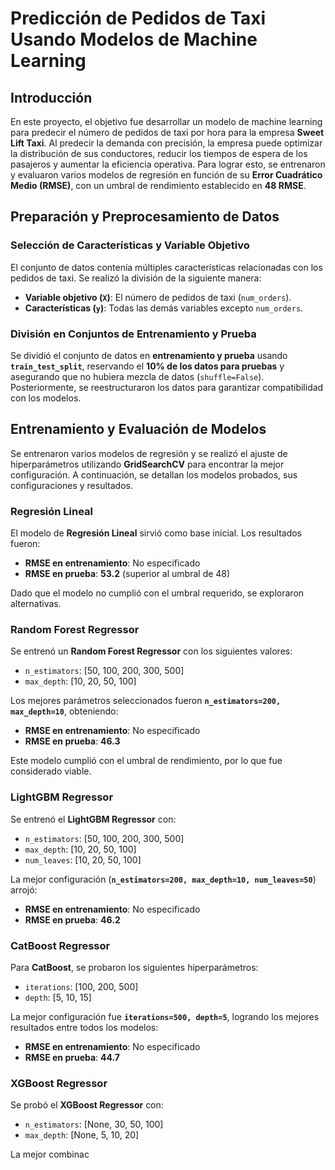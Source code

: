 # **Predicción de Pedidos de Taxi Usando Modelos de Machine Learning**  

## **Introducción**  
En este proyecto, el objetivo fue desarrollar un modelo de machine learning para predecir el número de pedidos de taxi por hora para la empresa **Sweet Lift Taxi**. Al predecir la demanda con precisión, la empresa puede optimizar la distribución de sus conductores, reducir los tiempos de espera de los pasajeros y aumentar la eficiencia operativa. Para lograr esto, se entrenaron y evaluaron varios modelos de regresión en función de su **Error Cuadrático Medio (RMSE)**, con un umbral de rendimiento establecido en **48 RMSE**.  

## **Preparación y Preprocesamiento de Datos**  

### **Selección de Características y Variable Objetivo**  
El conjunto de datos contenía múltiples características relacionadas con los pedidos de taxi. Se realizó la división de la siguiente manera:  

- **Variable objetivo (`X`)**: El número de pedidos de taxi (`num_orders`).  
- **Características (`y`)**: Todas las demás variables excepto `num_orders`.  

### **División en Conjuntos de Entrenamiento y Prueba**  
Se dividió el conjunto de datos en **entrenamiento y prueba** usando **`train_test_split`**, reservando el **10% de los datos para pruebas** y asegurando que no hubiera mezcla de datos (`shuffle=False`). Posteriormente, se reestructuraron los datos para garantizar compatibilidad con los modelos.  

## **Entrenamiento y Evaluación de Modelos**  

Se entrenaron varios modelos de regresión y se realizó el ajuste de hiperparámetros utilizando **GridSearchCV** para encontrar la mejor configuración. A continuación, se detallan los modelos probados, sus configuraciones y resultados.  

### **Regresión Lineal**  
El modelo de **Regresión Lineal** sirvió como base inicial. Los resultados fueron:  
- **RMSE en entrenamiento**: No especificado  
- **RMSE en prueba**: **53.2** (superior al umbral de 48)  

Dado que el modelo no cumplió con el umbral requerido, se exploraron alternativas.  

### **Random Forest Regressor**  
Se entrenó un **Random Forest Regressor** con los siguientes valores:  
- `n_estimators`: [50, 100, 200, 300, 500]  
- `max_depth`: [10, 20, 50, 100]  

Los mejores parámetros seleccionados fueron **`n_estimators=200, max_depth=10`**, obteniendo:  
- **RMSE en entrenamiento**: No especificado  
- **RMSE en prueba**: **46.3**  

Este modelo cumplió con el umbral de rendimiento, por lo que fue considerado viable.  

### **LightGBM Regressor**  
Se entrenó el **LightGBM Regressor** con:  
- `n_estimators`: [50, 100, 200, 300, 500]  
- `max_depth`: [10, 20, 50, 100]  
- `num_leaves`: [10, 20, 50, 100]  

La mejor configuración (**`n_estimators=200, max_depth=10, num_leaves=50`**) arrojó:  
- **RMSE en entrenamiento**: No especificado  
- **RMSE en prueba**: **46.2**  

### **CatBoost Regressor**  
Para **CatBoost**, se probaron los siguientes hiperparámetros:  
- `iterations`: [100, 200, 500]  
- `depth`: [5, 10, 15]  

La mejor configuración fue **`iterations=500, depth=5`**, logrando los mejores resultados entre todos los modelos:  
- **RMSE en entrenamiento**: No especificado  
- **RMSE en prueba**: **44.7**  

### **XGBoost Regressor**  
Se probó el **XGBoost Regressor** con:  
- `n_estimators`: [None, 30, 50, 100]  
- `max_depth`: [None, 5, 10, 20]  

La mejor combinac
